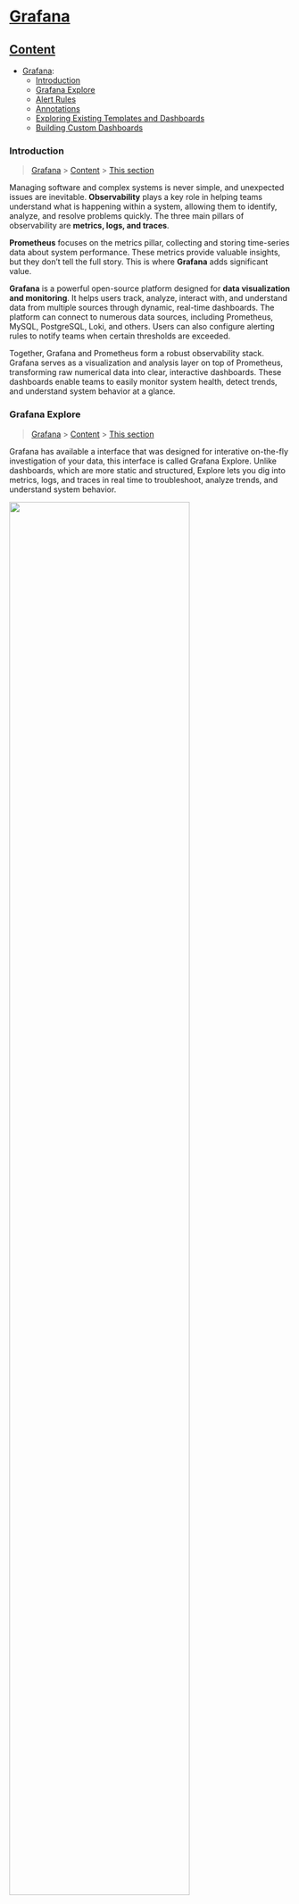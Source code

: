 # [Grafana](#Grafana)

## [Content](#content)

- [Grafana](Grafana.md):
    - [Introduction](#introduction)
    - [Grafana Explore](#explore)
    - [Alert Rules](#alert)
    - [Annotations](#annotations)
    - [Exploring Existing Templates and Dashboards](#templates)
    - [Building Custom Dashboards](#building)



### Introduction
> [Grafana](#Grafana) > [Content](#content) > [This section](#introduction)

Managing software and complex systems is never simple, and unexpected issues are inevitable. **Observability** plays a key role in helping teams understand what is happening within a system, allowing them to identify, analyze, and resolve problems quickly. The three main pillars of observability are **metrics, logs, and traces**.

**Prometheus** focuses on the metrics pillar, collecting and storing time-series data about system performance. These metrics provide valuable insights, but they don’t tell the full story. This is where **Grafana** adds significant value.

**Grafana** is a powerful open-source platform designed for **data visualization and monitoring**. It helps users track, analyze, interact with, and understand data from multiple sources through dynamic, real-time dashboards. The platform can connect to numerous data sources, including Prometheus, MySQL, PostgreSQL, Loki, and others. Users can also configure alerting rules to notify teams when certain thresholds are exceeded.

Together, Grafana and Prometheus form a robust observability stack. Grafana serves as a visualization and analysis layer on top of Prometheus, transforming raw numerical data into clear, interactive dashboards. These dashboards enable teams to easily monitor system health, detect trends, and understand system behavior at a glance.


### Grafana Explore
> [Grafana](#Grafana) > [Content](#content) > [This section](#explore)

Grafana has available a interface that was designed for interative on-the-fly investigation of your data, this interface is called Grafana Explore. Unlike dashboards, which are more static and structured, Explore lets you dig into metrics, logs, and traces in real time to troubleshoot, analyze trends, and understand system behavior.

<img width="80%"  alt="" src="https://github.com/user-attachments/assets/80854f79-9502-481d-9d61-eadc029b6888" />

This interface allows you to choose the database you want to analyze. By selecting the metric and the label, Grafana Explore automatically generates the query code. Once executed, you can analyze the results.

<img width="80%"  alt="" src="https://github.com/user-attachments/assets/e06e6055-572e-4abf-8b63-547330ab9108" />

Watch this video for a more in-depth presentation of Grafana Explore and the official website:
-> https://www.youtube.com/watch?v=1q3YzX2DDM4&t=334s
-> https://grafana.com/docs/grafana/latest/explore/get-started-with-explore/

### Alert Rules
> [Grafana](#Grafana) > [Content](#content) > [This section](#alerts)

An alert rule defines the conditions under which specific metrics are monitored and alerts are triggered.
An alert rule typically includes:

* **Queries and expressions** that tell Grafana which data to analyze.
* **A condition** that specifies what must happen for the alert to trigger.
* **An evaluation interval** that determines how often the rule is checked.
* **Actions and notifications** that define what happens when the alert is triggered — for example, sending an email.


Grafana supports two types of alert rules, Grafana-managed alert rules and Data source-managed alert rules. 

| **Feature**                             | **Grafana-managed alert rules **   | **Data source-managed alert rules**                               |
| --------------------------------------- | ----------------------------------------------- | ----------------------------------------------------------------- |
| **Where alerts are created**            | In Grafana                                      | In the data source (e.g., Prometheus, Loki, Mimir)                |
| **Where alerts are stored**             | Grafana database                                | Data source configuration                                         |
| **Who evaluates the alert**             | Grafana                                         | The data source itself                                            |
| **Supported data sources**              | Any (Prometheus, Loki, InfluxDB, etc.)          | Mainly Prometheus-based sources                                   |
| **Integration with Grafana dashboards** | Full integration                                | Limited integration                                               |
| **Flexibility and features**            | High — advanced configuration and notifications | Basic — depends on the data source capabilities                   |
| **Best use case**                       | Centralized and unified alert management        | When you already manage alerts inside Prometheus or similar tools |

Grafana recommends using Grafana-managed alert rules, as they are more flexible and fully integrated. Data source-managed alert rules depend on the data source and offer limited integration. Both types of alert rules can be configured in Grafana under the Alerts & IRM tab:

<img width="80%"  alt="" alt="image" src="https://github.com/user-attachments/assets/f7702366-7555-40d4-be9c-da9672ca27e1" />


For more information about alert rules, check the official website: https://grafana.com/docs/grafana/latest/alerting/alerting-rules/

### Annotations
> [Grafana](#Grafana) > [Content](#content) > [This section](#annotations)

Annotations allow you to mark specific points on a graph or visualization with rich events, making it easier to correlate data when something goes wrong. They appear as vertical lines or icons on graph panels. Hovering over an annotation shows the event description, tags, and can even include links to external systems for more details. Annotations can be created directly in the panel, automatically through the HTTP API, or by configuring annotation queries in the dashboard settings.

For more information about annotations, check the official website: https://grafana.com/docs/grafana/latest/dashboards/build-dashboards/annotate-visualizations/

### Exploring Existing Templates and Dashboards
> [Grafana](#Grafana) > [Content](#content) > [This section](#templates)

https://grafana.com/grafana/dashboards/?plcmt=oss-nav



### Building Custom Dashboards
> [Grafana](#Grafana) > [Content](#content) > [This section](#building)

https://grafana.com/docs/grafana/latest/dashboards/build-dashboards/create-dashboard/


tutorial: https://grafana.com/docs/grafana/latest/panels-visualizations/visualizations/
https://grafana.com/docs/grafana/latest/panels-visualizations/visualizations/


